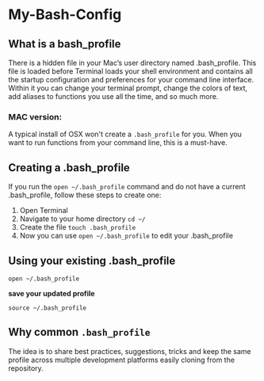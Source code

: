 # My-Bash-Config

## What is a bash_profile 

There is a hidden file in your Mac’s user directory named .bash_profile. This file is loaded before Terminal loads your shell environment and contains all the startup configuration and preferences for your command line interface. Within it you can change your terminal prompt, change the colors of text, add aliases to functions you use all the time, and so much more.

### MAC version:
A typical install of OSX won't create a `.bash_profile` for you. When you want to run functions from your command line, this is a must-have.

## Creating a .bash_profile 

If you run the ```open ~/.bash_profile``` command and do not have a current .bash_profile, follow these steps to create one: 
1. Open Terminal
2. Navigate to your home directory ```cd ~/``` 
3. Create the file ```touch .bash_profile```
4. Now you can use ```open ~/.bash_profile``` to edit your .bash_profile


## Using your existing .bash_profile
```
open ~/.bash_profile 
```

**save your updated profile**  
```
source ~/.bash_profile 
```

## Why common `.bash_profile`
The idea is to share best practices, suggestions, tricks and keep the same profile across multiple development platforms easily cloning from the repository.
